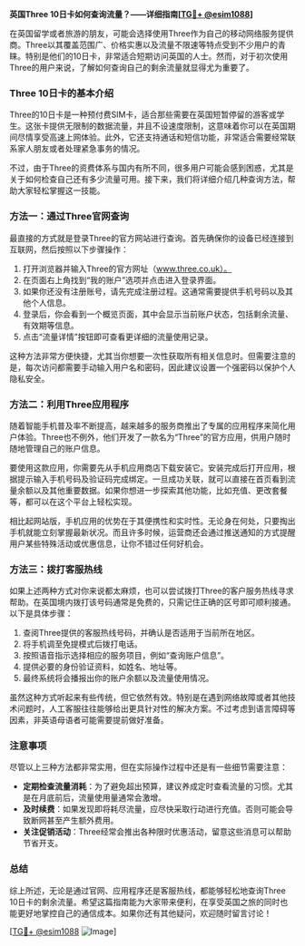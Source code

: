 **英国Three 10日卡如何查询流量？——详细指南[[TG💪+ @esim1088](https://t.me/s/esim1088)]**

在英国留学或者旅游的朋友，可能会选择使用Three作为自己的移动网络服务提供商。Three以其覆盖范围广、价格实惠以及流量不限速等特点受到不少用户的青睐。特别是他们的10日卡，非常适合短期访问英国的人士。然而，对于初次使用Three的用户来说，了解如何查询自己的剩余流量就显得尤为重要了。

### Three 10日卡的基本介绍

Three的10日卡是一种预付费SIM卡，适合那些需要在英国短暂停留的游客或学生。这张卡提供无限制的数据流量，并且不设速度限制，这意味着你可以在英国期间尽情享受高速上网体验。此外，它还支持通话和短信功能，非常适合需要经常联系家人朋友或者处理紧急事务的情况。

不过，由于Three的资费体系与国内有所不同，很多用户可能会感到困惑，尤其是关于如何检查自己还有多少流量可用。接下来，我们将详细介绍几种查询方法，帮助大家轻松掌握这一技能。

### 方法一：通过Three官网查询

最直接的方式就是登录Three的官方网站进行查询。首先确保你的设备已经连接到互联网，然后按照以下步骤操作：

1. 打开浏览器并输入Three的官方网址（www.three.co.uk）。
2. 在页面右上角找到“我的账户”选项并点击进入登录界面。
3. 如果你还没有注册账号，请先完成注册过程。这通常需要提供手机号码以及其他个人信息。
4. 登录后，你会看到一个概览页面，其中会显示当前账户状态，包括剩余流量、有效期等信息。
5. 点击“流量详情”按钮即可查看更详细的流量使用记录。

这种方法非常方便快捷，尤其当你想要一次性获取所有相关信息时。但需要注意的是，每次访问都需要手动输入用户名和密码，因此建议设置一个强密码以保护个人隐私安全。

### 方法二：利用Three应用程序

随着智能手机普及率不断提高，越来越多的服务商推出了专属的应用程序来简化用户体验。Three也不例外，他们开发了一款名为“Three”的官方应用，供用户随时随地管理自己的账户信息。

要使用这款应用，你需要先从手机应用商店下载安装它。安装完成后打开应用，根据提示输入手机号码及验证码完成绑定。一旦成功关联，就可以直接在首页看到流量余额以及其他重要数据。如果你想进一步探索其他功能，比如充值、更改套餐等，都可以在这个平台上轻松实现。

相比起网站版，手机应用的优势在于其便携性和实时性。无论身在何处，只要掏出手机就能立刻掌握最新状况。而且许多时候，运营商还会通过推送通知的方式提醒用户某些特殊活动或优惠信息，让你不错过任何好机会。

### 方法三：拨打客服热线

如果上述两种方式对你来说都太麻烦，也可以尝试拨打Three的客户服务热线寻求帮助。在英国境内拨打该号码通常是免费的，只需记住正确的区号即可顺利接通。以下是具体步骤：

1. 查阅Three提供的客服热线号码，并确认是否适用于当前所在地区。
2. 将手机调至免提模式后拨打电话。
3. 按照语音指示选择相应的服务项目，例如“查询账户信息”。
4. 提供必要的身份验证资料，如姓名、地址等。
5. 最终系统将会播报出你的账户余额以及流量使用情况。

虽然这种方式听起来有些传统，但它依然有效。特别是在遇到网络故障或者其他技术问题时，人工客服往往能够给出更具针对性的解决方案。不过考虑到语言障碍等因素，非英语母语者可能需要提前做好准备。

### 注意事项

尽管以上三种方法都非常实用，但在实际操作过程中还是有一些细节需要注意：

- **定期检查流量消耗**：为了避免超出预算，建议养成定时查看流量的习惯。尤其是在月底前后，流量使用量通常会激增。
- **及时续费**：如果发现即将耗尽流量，应尽快采取行动进行充值。否则可能会导致断网甚至产生额外费用。
- **关注促销活动**：Three经常会推出各种限时优惠活动，留意这些消息可以帮助节省开支。

### 总结

综上所述，无论是通过官网、应用程序还是客服热线，都能够轻松地查询Three 10日卡的剩余流量。希望这篇指南能为大家带来便利，在享受英国之旅的同时也能更好地掌控自己的通信成本。如果你还有其他疑问，欢迎随时留言讨论！

[[TG💪+ @esim1088](https://t.me/s/esim1088) ![Image](https://i.postimg.cc/4NQfJmqS/Snipaste-2025-05-13-00-14-12.png)]